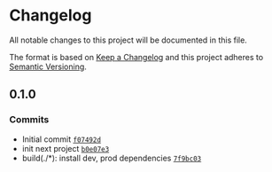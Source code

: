 # Changelog

All notable changes to this project will be documented in this file.

The format is based on [Keep a Changelog](https://keepachangelog.com/en/1.0.0/)
and this project adheres to [Semantic Versioning](https://semver.org/spec/v2.0.0.html).

## 0.1.0

### Commits

- Initial commit [`f07492d`](https://github.com/leggant/nextjs/commit/f07492d300956ec54d623862b8f459e14a68f61b)
- init next project [`b0e07e3`](https://github.com/leggant/nextjs/commit/b0e07e34759a7583f5a57d9fa90aa7cdae4a3f20)
- build(./*): install dev, prod dependencies [`7f9bc03`](https://github.com/leggant/nextjs/commit/7f9bc037b9e91d3eae89a6a9b2b411131bc2ebf3)
